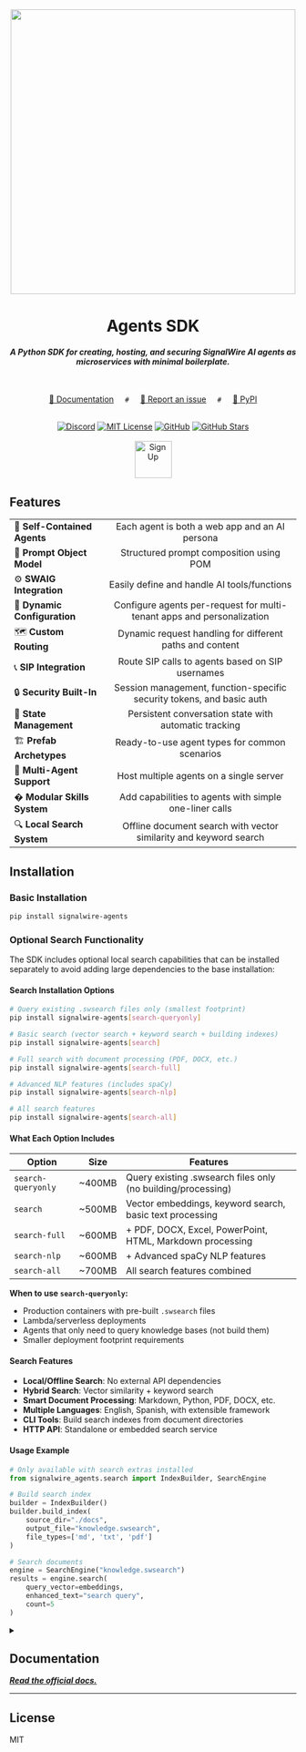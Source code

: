 <!-- Header -->
<div align="center">
    <a href="https://signalwire.com" target="_blank">
        <img src="https://github.com/user-attachments/assets/0c8ed3b9-8c50-4dc6-9cc4-cc6cd137fd50" width="500" />
    </a>

# Agents SDK

#### _A Python SDK for creating, hosting, and securing SignalWire AI agents as microservices with minimal boilerplate._

<br/>

<p align="center">
  <a href="https://developer.signalwire.com/sdks/agents-sdk" target="_blank">📖 Documentation</a> &nbsp; &nbsp; <code>#</code> &nbsp; &nbsp;
  <a href="https://github.com/signalwire/signalwire-docs/issues/new/choose" target="_blank">🐛 Report an issue</a> &nbsp; &nbsp; <code>#</code> &nbsp; &nbsp;
  <a href="https://pypi.org/project/signalwire-agents/" target="_blank">🐍 PyPI</a>
</p>

<br/>

<!-- Badges -->
<div align="center">
    <a href="https://discord.com/invite/F2WNYTNjuF" target="_blank"><img src="https://img.shields.io/badge/Discord%20Community-5865F2" alt="Discord" /></a>
    <a href="LICENSE"><img src="https://img.shields.io/badge/MIT-License-blue" alt="MIT License" /></a>
    <a href="https://github.com/signalwire" target="_blank"><img src="https://img.shields.io/badge/GitHub-%23121011.svg?logo=github&logoColor=white&" alt="GitHub" /></a>
    <a href="https://github.com/signalwire/docs" target="_blank"><img src="https://img.shields.io/github/stars/signalwire/signalwire-agents" alt="GitHub Stars" /></a>
</div>

<br/>

<a href="https://signalwire.com/signup" target="_blank">
    <img src="https://github.com/user-attachments/assets/c2510c86-ae03-42a9-be06-ab9bcea948e1" alt="Sign Up" height="65"/>
</a>

</div>

## Features

|                   |                                                                  |
|-------------------------------|:-----------------------------------------------------------------------------:|
| 🤖     **Self-Contained Agents** | Each agent is both a web app and an AI persona                            |
| 📝     **Prompt Object Model**   | Structured prompt composition using POM                                   |
| ⚙️     **SWAIG Integration**     | Easily define and handle AI tools/functions                               |
| 🔧     **Dynamic Configuration** | Configure agents per-request for multi-tenant apps and personalization    |
| 🗺️     **Custom Routing**        | Dynamic request handling for different paths and content                  |
| 📞     **SIP Integration**       | Route SIP calls to agents based on SIP usernames                          |
| 🔒     **Security Built-In**     | Session management, function-specific security tokens, and basic auth     |
| 💾     **State Management**      | Persistent conversation state with automatic tracking                     |
| 🏗️     **Prefab Archetypes**     | Ready-to-use agent types for common scenarios                            |
| 🏢     **Multi-Agent Support**   | Host multiple agents on a single server                                  |
| �      **Modular Skills System** | Add capabilities to agents with simple one-liner calls                   |
| 🔍     **Local Search System**   | Offline document search with vector similarity and keyword search        |

## Installation

### Basic Installation

```bash
pip install signalwire-agents
```

### Optional Search Functionality

The SDK includes optional local search capabilities that can be installed separately to avoid adding large dependencies to the base installation:

#### Search Installation Options

```bash
# Query existing .swsearch files only (smallest footprint)
pip install signalwire-agents[search-queryonly]

# Basic search (vector search + keyword search + building indexes)
pip install signalwire-agents[search]

# Full search with document processing (PDF, DOCX, etc.)
pip install signalwire-agents[search-full]

# Advanced NLP features (includes spaCy)
pip install signalwire-agents[search-nlp]

# All search features
pip install signalwire-agents[search-all]
```

#### What Each Option Includes

| Option | Size | Features |
|--------|------|----------|
| `search-queryonly` | ~400MB | Query existing .swsearch files only (no building/processing) |
| `search` | ~500MB | Vector embeddings, keyword search, basic text processing |
| `search-full` | ~600MB | + PDF, DOCX, Excel, PowerPoint, HTML, Markdown processing |
| `search-nlp` | ~600MB | + Advanced spaCy NLP features |
| `search-all` | ~700MB | All search features combined |

**When to use `search-queryonly`:**
- Production containers with pre-built `.swsearch` files
- Lambda/serverless deployments
- Agents that only need to query knowledge bases (not build them)
- Smaller deployment footprint requirements

#### Search Features

- **Local/Offline Search**: No external API dependencies
- **Hybrid Search**: Vector similarity + keyword search
- **Smart Document Processing**: Markdown, Python, PDF, DOCX, etc.
- **Multiple Languages**: English, Spanish, with extensible framework
- **CLI Tools**: Build search indexes from document directories
- **HTTP API**: Standalone or embedded search service

#### Usage Example

```python
# Only available with search extras installed
from signalwire_agents.search import IndexBuilder, SearchEngine

# Build search index
builder = IndexBuilder()
builder.build_index(
    source_dir="./docs",
    output_file="knowledge.swsearch",
    file_types=['md', 'txt', 'pdf']
)

# Search documents
engine = SearchEngine("knowledge.swsearch")
results = engine.search(
    query_vector=embeddings,
    enhanced_text="search query",
    count=5
)
```

<details>
<summary><h2>Documentation</h2></summary>

### Skills System

The SignalWire Agents SDK includes a powerful modular skills system that allows you to add complex capabilities to your agents with simple one-liner calls:

```python
from signalwire_agents import AgentBase

# Create an agent
agent = AgentBase("My Assistant", route="/assistant")

# Add skills with one-liners
agent.add_skill("web_search", {
    "api_key": "your-google-api-key",
    "search_engine_id": "your-search-engine-id"
})   # Web search capability
agent.add_skill("datetime")     # Current date/time info  
agent.add_skill("math")         # Mathematical calculations

# Configure skills with parameters
agent.add_skill("web_search", {
    "api_key": "your-google-api-key",
    "search_engine_id": "your-search-engine-id",
    "num_results": 1,  # Get 1 search results
    "no_results_message": "Sorry, I couldn't find anything about '{query}'. Try rephrasing your question."
})

# Advanced: Customize SWAIG function properties
agent.add_skill("math", {
    "swaig_fields": {
        "secure": False,  # Override security settings
        "fillers": {"en-US": ["Calculating..."]}  # Custom filler phrases
    }
})

# Multiple web search instances with different tool names
agent.add_skill("web_search", {
    "api_key": "your-google-api-key", 
    "search_engine_id": "general-search-engine-id",
    "tool_name": "search_general",  # Creates search_general tool
    "num_results": 1
})

agent.add_skill("web_search", {
    "api_key": "your-google-api-key",
    "search_engine_id": "news-search-engine-id", 
    "tool_name": "search_news",  # Creates search_news tool
    "num_results": 3,
    "delay": 0.5
})

# Multiple DataSphere instances with different tool names
agent.add_skill("datasphere", {
    "space_name": "my-space",
    "project_id": "my-project", 
    "token": "my-token",
    "document_id": "drinks-doc",
    "tool_name": "search_drinks",  # Creates search_drinks tool
    "count": 2
})

agent.add_skill("datasphere", {
    "space_name": "my-space", 
    "project_id": "my-project",
    "token": "my-token", 
    "document_id": "food-doc",
    "tool_name": "search_recipes",  # Creates search_recipes tool
    "tags": ["Food", "Recipes"]
})

agent.serve()
```

#### Available Built-in Skills

- **web_search**: Google Custom Search API integration with web scraping (supports multiple instances)
- **datetime**: Current date and time with timezone support
- **math**: Safe mathematical expression evaluation
- **datasphere**: SignalWire DataSphere knowledge search (supports multiple instances)
- **native_vector_search**: Offline document search with vector similarity and keyword search

#### Benefits

- **One-liner integration**: `agent.add_skill("skill_name")`
- **Configurable parameters**: `agent.add_skill("skill_name", {"param": "value"})`
- **Automatic discovery**: Skills are automatically found from the skills directory
- **Dependency validation**: Clear error messages for missing requirements
- **Modular architecture**: Skills are self-contained and reusable

For detailed documentation, see [Skills System README](docs/skills_system.md).

### DataMap Tools

The SDK provides a DataMap system for creating SWAIG tools that integrate directly with REST APIs without requiring custom webhook endpoints. DataMap tools execute on the SignalWire server, making them simpler to deploy than traditional webhook-based tools.

#### Basic DataMap Usage

```python
from signalwire_agents import AgentBase
from signalwire_agents.core.data_map import DataMap
from signalwire_agents.core.function_result import SwaigFunctionResult

class APIAgent(AgentBase):
    def __init__(self):
        super().__init__(name="api-agent", route="/api")
        
        # Create a simple weather API tool
        weather_tool = (DataMap('get_weather')
            .description('Get current weather information')
            .parameter('location', 'string', 'City name', required=True)
            .webhook('GET', 'https://api.weather.com/v1/current?key=YOUR_API_KEY&q=${location}')
            .output(SwaigFunctionResult('Weather in ${location}: ${response.current.condition.text}, ${response.current.temp_f}°F'))
        )
        
        # Register the tool with the agent
        self.register_swaig_function(weather_tool.to_swaig_function())

agent = APIAgent()
agent.serve()
```

#### Advanced DataMap Examples

```python
# POST API with authentication
search_tool = (DataMap('search_knowledge')
    .description('Search company knowledge base')
    .parameter('query', 'string', 'Search query', required=True)
    .webhook('POST', 'https://api.company.com/search', 
             headers={'Authorization': 'Bearer YOUR_TOKEN'})
    .body({'query': '${query}', 'limit': 3})
    .output(SwaigFunctionResult('Found: ${response.title} - ${response.summary}'))
)

# Expression-based tools (no API calls)
control_tool = (DataMap('file_control')
    .description('Control file playback')
    .parameter('command', 'string', 'Playback command')
    .parameter('filename', 'string', 'File to control', required=False)
    .expression(r'start.*', SwaigFunctionResult().add_action('start_playback', {'file': '${args.filename}'}))
    .expression(r'stop.*', SwaigFunctionResult().add_action('stop_playback', True))
)

# Process API response arrays
docs_tool = (DataMap('get_latest_docs')
    .description('Get latest documentation')
    .webhook('GET', 'https://api.docs.com/latest')
    .foreach('${response.documents}')
    .output(SwaigFunctionResult('Document: ${foreach.title} (${foreach.updated_date})'))
)
```

#### Helper Functions

For simpler use cases, use the convenience functions:

```python
from signalwire_agents.core.data_map import create_simple_api_tool, create_expression_tool

# Simple API tool
weather = create_simple_api_tool(
    name='get_weather',
    url='https://api.weather.com/v1/current?key=API_KEY&q=${location}',
    response_template='Weather in ${location}: ${response.current.condition.text}',
    parameters={'location': {'type': 'string', 'description': 'City name', 'required': True}}
)

# Expression-based tool
file_control = create_expression_tool(
    name='file_control',
    patterns={
        r'start.*': SwaigFunctionResult().add_action('start_playback', {'file': '${args.filename}'}),
        r'stop.*': SwaigFunctionResult().add_action('stop_playback', True)
    },
    parameters={'command': {'type': 'string', 'description': 'Playback command'}}
)

# Register with agent
self.register_swaig_function(weather.to_swaig_function())
self.register_swaig_function(file_control.to_swaig_function())
```

#### Variable Expansion

DataMap tools support powerful variable expansion using `${variable}` syntax:

- **Function arguments**: `${args.parameter_name}`
- **API responses**: `${response.field.nested_field}`
- **Array processing**: `${foreach.item_field}` (when using foreach)
- **Global data**: `${global_data.key}`
- **Metadata**: `${meta_data.call_id}`

#### Benefits of DataMap Tools

- **No webhook infrastructure**: Tools run on SignalWire servers
- **Simplified deployment**: No need to expose endpoints
- **Built-in authentication**: Support for API keys, Bearer tokens, Basic auth
- **Response processing**: Built-in JSON path traversal and array iteration
- **Error handling**: Automatic error detection with `error_keys`
- **Pattern matching**: Expression-based responses without API calls

For detailed documentation, see [DataMap Guide](docs/datamap_guide.md).

### Contexts and Steps

The SignalWire Agents SDK provides a powerful enhancement to traditional prompts through the **Contexts and Steps** system. This feature allows you to add structured, workflow-driven AI interactions on top of your base prompt, with explicit navigation control and step-by-step guidance.

#### Why Use Contexts and Steps?

- **Structured Workflows**: Define clear, step-by-step processes for complex interactions
- **Navigation Control**: Explicitly control which steps or contexts users can access
- **Completion Criteria**: Set specific criteria for step completion and progression  
- **Function Restrictions**: Limit which AI tools are available in each step
- **Workflow Isolation**: Create separate contexts for different conversation flows
- **Enhanced Base Prompts**: Adds structured workflows on top of your existing prompt foundation

#### Basic Usage

```python
from signalwire_agents import AgentBase

class WorkflowAgent(AgentBase):
    def __init__(self):
        super().__init__(name="Workflow Assistant", route="/workflow")
        
        # Set base prompt (required even when using contexts)
        self.prompt_add_section("Role", "You are a helpful workflow assistant.")
        self.prompt_add_section("Instructions", "Guide users through structured processes step by step.")
        
        # Define contexts and steps (adds structured workflow to base prompt)
        contexts = self.define_contexts()
        
        # Create a single context named "default" (required for single context)
        context = contexts.add_context("default")
        
        # Add step-by-step workflow
        context.add_step("greeting") \
            .set_text("Welcome! I'm here to help you complete your application. Let's start with your personal information.") \
            .set_step_criteria("User has provided their name and confirmed they want to continue") \
            .set_valid_steps(["personal_info"])  # Can only go to personal_info step
        
        context.add_step("personal_info") \
            .add_section("Instructions", "Collect the user's personal information") \
            .add_bullets(["Ask for full name", "Ask for email address", "Ask for phone number"]) \
            .set_step_criteria("All personal information has been collected and confirmed") \
            .set_valid_steps(["review", "personal_info"])  # Can stay or move to review
        
        context.add_step("review") \
            .set_text("Let me review the information you've provided. Please confirm if everything is correct.") \
            .set_step_criteria("User has confirmed or requested changes") \
            .set_valid_steps(["personal_info", "complete"])  # Can go back or complete
        
        context.add_step("complete") \
            .set_text("Thank you! Your application has been submitted successfully.") \
            .set_step_criteria("Application processing is complete")
            # No valid_steps = end of workflow

agent = WorkflowAgent()
agent.serve()
```

#### Advanced Features

```python
class MultiContextAgent(AgentBase):
    def __init__(self):
        super().__init__(name="Multi-Context Agent", route="/multi-context")
        
        # Set base prompt (required)
        self.prompt_add_section("Role", "You are a versatile AI assistant.")
        self.prompt_add_section("Capabilities", "You can help with calculations and provide time information.")
        
        # Add skills
        self.add_skill("datetime")
        self.add_skill("math")
        
        # Define contexts for different service modes
        contexts = self.define_contexts()
        
        # Main conversation context
        main_context = contexts.add_context("main")
        main_context.add_step("welcome") \
            .set_text("Welcome! I can help with calculations or provide date/time info. What would you like to do?") \
            .set_step_criteria("User has chosen a service type") \
            .set_valid_contexts(["calculator", "datetime_info"])  # Can switch contexts
        
        # Calculator context with function restrictions
        calc_context = contexts.add_context("calculator")
        calc_context.add_step("math_mode") \
            .add_section("Role", "You are a mathematical assistant") \
            .add_section("Instructions", "Help users with calculations") \
            .set_functions(["math"])  # Only math function available \
            .set_step_criteria("Calculation is complete") \
            .set_valid_contexts(["main"])  # Can return to main
        
        # DateTime context
        datetime_context = contexts.add_context("datetime_info")
        datetime_context.add_step("time_mode") \
            .set_text("I can provide current date and time information. What would you like to know?") \
            .set_functions(["datetime"])  # Only datetime function available \
            .set_step_criteria("Date/time information has been provided") \
            .set_valid_contexts(["main"])  # Can return to main
```

#### Context and Step Methods

##### Context Methods
- `add_step(name)`: Create a new step in this context
- `set_valid_contexts(contexts)`: Control which contexts can be accessed from this context

##### Step Methods
- `set_text(text)`: Set direct text prompt for the step
- `add_section(title, body)`: Add POM-style section (alternative to set_text)
- `add_bullets(bullets)`: Add bullet points to the current or last section
- `set_step_criteria(criteria)`: Define completion criteria for this step
- `set_functions(functions)`: Restrict available functions ("none" or array of function names)
- `set_valid_steps(steps)`: Control navigation to other steps in same context
- `set_valid_contexts(contexts)`: Control navigation to other contexts

#### Navigation Rules

- **Valid Steps**: If omitted, only "next" step is implied. If specified, only those steps are allowed.
- **Valid Contexts**: If omitted, user is trapped in current context. If specified, can navigate to those contexts.
- **Single Context**: Must be named "default" for single-context workflows.
- **Function Restrictions**: Use `set_functions(["function_name"])` or `set_functions("none")` to control AI tool access.

#### Complete Example: Customer Support Workflow

```python
class SupportAgent(AgentBase):
    def __init__(self):
        super().__init__(name="Customer Support", route="/support")
        
        # Set base prompt (required)
        self.prompt_add_section("Role", "You are a professional customer support representative.")
        self.prompt_add_section("Goal", "Provide excellent customer service using structured workflows.")
        
        # Add skills for enhanced capabilities
        self.add_skill("datetime")
        self.add_skill("web_search", {"api_key": "your-key", "search_engine_id": "your-id"})
        
        # Define support workflow contexts
        contexts = self.define_contexts()
        
        # Triage context
        triage = contexts.add_context("triage")
        triage.add_step("initial_greeting") \
            .add_section("Current Task", "Understand the customer's issue and route them appropriately") \
            .add_bullets("Questions to Ask", ["What problem are you experiencing?", "How urgent is this issue?", "Have you tried any troubleshooting steps?"]) \
            .set_step_criteria("Issue type has been identified") \
            .set_valid_contexts(["technical_support", "billing_support", "general_inquiry"])
        
        # Technical support context
        tech = contexts.add_context("technical_support")
        tech.add_step("technical_diagnosis") \
            .add_section("Current Task", "Help diagnose and resolve technical issues") \
            .add_section("Available Tools", "Use web search to find solutions and datetime to check service windows") \
            .set_functions(["web_search", "datetime"])  # Can search for solutions and check times \
            .set_step_criteria("Technical issue is resolved or escalated") \
            .set_valid_contexts(["triage"])  # Can return to triage
        
        # Billing support context  
        billing = contexts.add_context("billing_support")
        billing.add_step("billing_assistance") \
            .set_text("I'll help you with your billing inquiry. Please provide your account details.") \
            .set_functions("none")  # No external tools for sensitive billing info \
            .set_step_criteria("Billing issue is addressed") \
            .set_valid_contexts(["triage"])
        
        # General inquiry context
        general = contexts.add_context("general_inquiry")
        general.add_step("general_help") \
            .set_text("I'm here to help with general questions. What can I assist you with?") \
            .set_functions(["web_search", "datetime"])  # Full access to search and time \
            .set_step_criteria("Inquiry has been answered") \
            .set_valid_contexts(["triage"])

agent = SupportAgent()
agent.serve()
```

#### Benefits

- **Clear Structure**: Explicit workflow definition makes agent behavior predictable
- **Enhanced Control**: Fine-grained control over function access and navigation
- **Improved UX**: Users understand where they are in the process and what's expected
- **Debugging**: Easy to trace and debug workflow issues
- **Scalability**: Complex multi-step processes are easier to maintain

For detailed documentation and advanced examples, see [Contexts and Steps Guide](docs/contexts_guide.md).

### Quick Start

```python
from signalwire_agents import AgentBase
from signalwire_agents.core.function_result import SwaigFunctionResult

class SimpleAgent(AgentBase):
    def __init__(self):
        super().__init__(name="simple", route="/simple")
        
        # Configure the agent's personality
        self.prompt_add_section("Personality", body="You are a helpful assistant.")
        self.prompt_add_section("Goal", body="Help users with basic questions.")
        self.prompt_add_section("Instructions", bullets=["Be concise and clear."])
        
        # Note: Use prompt_add_section() for all prompt configuration
    
    @AgentBase.tool(
        name="get_time", 
        description="Get the current time",
        parameters={}
    )
    def get_time(self, args, raw_data):
        from datetime import datetime
        now = datetime.now().strftime("%H:%M:%S")
        return SwaigFunctionResult(f"The current time is {now}")

# Run the agent
if __name__ == "__main__":
    agent = SimpleAgent()
    agent.serve(host="0.0.0.0", port=8000)
```

### Using Prefab Agents

```python
from signalwire_agents.prefabs import InfoGathererAgent

agent = InfoGathererAgent(
    fields=[
        {"name": "full_name", "prompt": "What is your full name?"},
        {"name": "reason", "prompt": "How can I help you today?"}
    ],
    confirmation_template="Thanks {full_name}, I'll help you with {reason}.",
    name="info-gatherer",
    route="/info-gatherer"
)

agent.serve(host="0.0.0.0", port=8000)
```

Available prefabs include:
- `InfoGathererAgent`: Collects structured information from users
- `FAQBotAgent`: Answers questions based on a knowledge base
- `ConciergeAgent`: Routes users to specialized agents
- `SurveyAgent`: Conducts structured surveys with questions and rating scales
- `ReceptionistAgent`: Greets callers and transfers them to appropriate departments

### Dynamic Agent Configuration

Configure agents dynamically based on request parameters for multi-tenant applications, A/B testing, and personalization.

#### Static vs Dynamic Configuration

- **Static**: Agent configured once at startup (traditional approach)
- **Dynamic**: Agent configured fresh for each request based on parameters

#### Basic Example

```python
from signalwire_agents import AgentBase

class DynamicAgent(AgentBase):
    def __init__(self):
        super().__init__(name="dynamic-agent", route="/dynamic")
        
        # Set up dynamic configuration callback
        self.set_dynamic_config_callback(self.configure_per_request)
    
    def configure_per_request(self, query_params, body_params, headers, agent):
        """Configure agent based on request parameters"""
        
        # Extract parameters from request
        tier = query_params.get('tier', 'standard')
        language = query_params.get('language', 'en')
        customer_id = query_params.get('customer_id')
        
        # Configure voice and language
        if language == 'es':
            agent.add_language("Spanish", "es-ES", "rime.spore:mistv2")
        else:
            agent.add_language("English", "en-US", "rime.spore:mistv2")
        
        # Configure based on service tier
        if tier == 'premium':
            agent.set_params({"end_of_speech_timeout": 300})  # Faster response
            agent.prompt_add_section("Service Level", "You provide premium support.")
        else:
            agent.set_params({"end_of_speech_timeout": 500})  # Standard response
            agent.prompt_add_section("Service Level", "You provide standard support.")
        
        # Personalize with customer data
        global_data = {"tier": tier, "language": language}
        if customer_id:
            global_data["customer_id"] = customer_id
        agent.set_global_data(global_data)

# Usage examples:
# curl "http://localhost:3000/dynamic?tier=premium&language=es&customer_id=123"
# curl "http://localhost:3000/dynamic?tier=standard&language=en"
```

#### Use Cases

- **Multi-tenant SaaS**: Different configurations per customer/organization
- **A/B Testing**: Test different agent behaviors with different user groups
- **Personalization**: Customize voice, prompts, and behavior per user
- **Localization**: Language and cultural adaptation based on user location
- **Dynamic Pricing**: Adjust features and capabilities based on subscription tiers

#### Preserving Dynamic State in SWAIG Callbacks

When using dynamic configuration to add skills or tools based on request parameters, there's a challenge: SWAIG webhook callbacks are separate HTTP requests that won't have the original query parameters. The SDK provides `add_swaig_query_params()` to solve this:

```python
class DynamicAgent(AgentBase):
    def __init__(self):
        super().__init__(name="dynamic-agent", route="/agent")
        self.set_dynamic_config_callback(self.configure_per_request)
    
    def configure_per_request(self, query_params, body_params, headers, agent):
        tier = query_params.get('tier', 'basic')
        region = query_params.get('region', 'us-east')
        
        if tier == 'premium':
            # Add premium skills dynamically
            agent.add_skill('advanced_search', {
                'api_key': 'your-api-key',
                'num_results': 5
            })
            
            # IMPORTANT: Preserve parameters for SWAIG callbacks
            agent.add_swaig_query_params({
                'tier': tier,
                'region': region
            })
            
            # Now when SignalWire calls the SWAIG webhook, these params
            # will be included, triggering the same dynamic configuration

# Initial request: GET /agent?tier=premium&region=eu-west
# SWAIG callback: POST /swaig/?tier=premium&region=eu-west
# Result: Premium skills are available in both requests!
```

**Key Points:**

- **Problem**: Dynamically added skills/tools won't exist during SWAIG callbacks without the original request parameters
- **Solution**: Use `add_swaig_query_params()` to include critical parameters in all SWAIG webhook URLs
- **Clear State**: Use `clear_swaig_query_params()` if needed to reset parameters between requests
- **Token Safety**: The SDK automatically renames security tokens from `token` to `__token` to avoid parameter collisions

This ensures that any dynamic configuration based on request parameters is consistently applied across the initial SWML request and all subsequent SWAIG function callbacks.

For detailed documentation and advanced examples, see the [Agent Guide](docs/agent_guide.md#dynamic-agent-configuration).

### Configuration

#### Environment Variables

The SDK supports the following environment variables:

- `SWML_BASIC_AUTH_USER`: Username for basic auth (default: auto-generated)
- `SWML_BASIC_AUTH_PASSWORD`: Password for basic auth (default: auto-generated)
- `SWML_PROXY_URL_BASE`: Base URL to use when behind a reverse proxy, used for constructing webhook URLs
- `SWML_SSL_ENABLED`: Enable HTTPS/SSL support (values: "true", "1", "yes")
- `SWML_SSL_CERT_PATH`: Path to SSL certificate file
- `SWML_SSL_KEY_PATH`: Path to SSL private key file
- `SWML_DOMAIN`: Domain name for SSL certificate and external URLs
- `SWML_SCHEMA_PATH`: Optional path to override the location of the schema.json file

When the auth environment variables are set, they will be used for all agents instead of generating random credentials. The proxy URL base is useful when your service is behind a reverse proxy or when you need external services to access your webhooks.

To enable HTTPS directly (without a reverse proxy), set `SWML_SSL_ENABLED` to "true", provide valid paths to your certificate and key files, and specify your domain name.

### Testing

The SDK includes powerful CLI tools for development and testing:

- **`swaig-test`**: Comprehensive local testing and serverless environment simulation
- **`sw-search`**: Build local search indexes from document directories and search within them

#### Local Testing with swaig-test

Test your agents locally without deployment:

```bash
# Install the SDK
pip install -e .

# Discover agents in a file
swaig-test examples/my_agent.py

# List available functions
swaig-test examples/my_agent.py --list-tools

# Test SWAIG functions with CLI syntax
swaig-test examples/my_agent.py --exec get_weather --location "New York"

# Multi-agent support
swaig-test examples/multi_agent.py --route /agent-path --list-tools
swaig-test examples/multi_agent.py --agent-class AgentName --exec function_name

# Generate and inspect SWML documents
swaig-test examples/my_agent.py --dump-swml
swaig-test examples/my_agent.py --dump-swml --raw | jq '.'
```

#### Serverless Environment Simulation

Test your agents in simulated serverless environments without deployment:

```bash
# Test in AWS Lambda environment
swaig-test examples/my_agent.py --simulate-serverless lambda --dump-swml

# Test Lambda function execution with proper response format
swaig-test examples/my_agent.py --simulate-serverless lambda \
  --exec get_weather --location "Miami" --full-request

# Test with custom Lambda configuration
swaig-test examples/my_agent.py --simulate-serverless lambda \
  --aws-function-name my-production-function \
  --aws-region us-west-2 \
  --exec my_function --param value

# Test CGI environment
swaig-test examples/my_agent.py --simulate-serverless cgi \
  --cgi-host my-server.com --cgi-https --dump-swml

# Test Google Cloud Functions
swaig-test examples/my_agent.py --simulate-serverless cloud_function \
  --gcp-function-url https://my-function.cloudfunctions.net \
  --exec my_function

# Test Azure Functions
swaig-test examples/my_agent.py --simulate-serverless azure_function \
  --azure-function-url https://my-function.azurewebsites.net \
  --exec my_function
```

#### Environment Management

Use environment files for consistent testing across platforms:

```bash
# Create environment file
cat > production.env << EOF
AWS_LAMBDA_FUNCTION_NAME=prod-my-agent
AWS_REGION=us-east-1
API_KEY=prod_api_key_123
DEBUG=false
EOF

# Test with environment file
swaig-test examples/my_agent.py --simulate-serverless lambda \
  --env-file production.env --exec my_function

# Override specific variables
swaig-test examples/my_agent.py --simulate-serverless lambda \
  --env-file production.env --env DEBUG=true --dump-swml
```

#### Cross-Platform Testing

Test the same agent across multiple serverless platforms:

```bash
# Test across all platforms
for platform in lambda cgi cloud_function azure_function; do
  echo "Testing $platform..."
  swaig-test examples/my_agent.py --simulate-serverless $platform \
    --exec my_function --param value
done

# Compare webhook URLs across platforms
swaig-test examples/my_agent.py --simulate-serverless lambda --dump-swml | grep web_hook_url
swaig-test examples/my_agent.py --simulate-serverless cgi --cgi-host example.com --dump-swml | grep web_hook_url
```

#### Key Benefits

- **No Deployment Required**: Test serverless behavior locally
- **Environment Simulation**: Complete platform-specific environment variable setup
- **URL Generation**: Verify webhook URLs are generated correctly for each platform
- **Function Execution**: Test with platform-specific request/response formats
- **Environment Files**: Reusable configurations for different stages
- **Multi-Platform**: Test Lambda, CGI, Cloud Functions, and Azure Functions

For detailed testing documentation, see the [CLI Testing Guide](docs/cli_testing_guide.md).

### Documentation

The package includes comprehensive documentation in the `docs/` directory:

- [Agent Guide](docs/agent_guide.md) - Detailed guide to creating and customizing agents, including dynamic configuration
- [Architecture](docs/architecture.md) - Overview of the SDK architecture and core concepts
- [SWML Service Guide](docs/swml_service_guide.md) - Guide to the underlying SWML service
- [Local Search System](docs/search-system.md) - Complete guide to the local search system with vector similarity and keyword search
- [Skills System](docs/skills_system.md) - Detailed documentation on the modular skills system
- [CLI Tools](docs/cli.md) - Command-line interface tools for development and testing

These documents provide in-depth explanations of the features, APIs, and usage patterns.

</details

### ***[Read the official docs.](https://developer.signalwire.com/sdks/agents-sdk)***

---

## License

MIT
